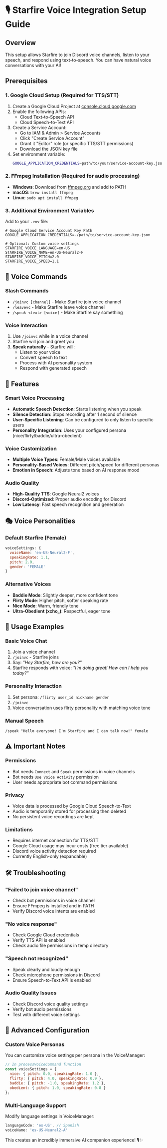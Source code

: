 # 🎙️ Starfire Voice Integration Setup Guide

## Overview
This setup allows Starfire to join Discord voice channels, listen to your speech, and respond using text-to-speech. You can have natural voice conversations with your AI!

## Prerequisites

### 1. **Google Cloud Setup** (Required for TTS/STT)
1. Create a Google Cloud Project at [console.cloud.google.com](https://console.cloud.google.com)
2. Enable the following APIs:
   - Cloud Text-to-Speech API
   - Cloud Speech-to-Text API
3. Create a Service Account:
   - Go to IAM & Admin > Service Accounts
   - Click "Create Service Account"
   - Grant it "Editor" role (or specific TTS/STT permissions)
   - Download the JSON key file
4. Set environment variable:
   ```bash
   GOOGLE_APPLICATION_CREDENTIALS=path/to/your/service-account-key.json
   ```

### 2. **FFmpeg Installation** (Required for audio processing)
- **Windows**: Download from [ffmpeg.org](https://ffmpeg.org/download.html) and add to PATH
- **macOS**: `brew install ffmpeg`
- **Linux**: `sudo apt install ffmpeg`

### 3. **Additional Environment Variables**
Add to your `.env` file:
```env
# Google Cloud Service Account Key Path
GOOGLE_APPLICATION_CREDENTIALS=./path/to/service-account-key.json

# Optional: Custom voice settings
STARFIRE_VOICE_LANGUAGE=en-US
STARFIRE_VOICE_NAME=en-US-Neural2-F
STARFIRE_VOICE_PITCH=2.0
STARFIRE_VOICE_SPEED=1.1
```

## 🎯 Voice Commands

### **Slash Commands**
- `/joinvc [channel]` - Make Starfire join voice channel
- `/leavevc` - Make Starfire leave voice channel  
- `/speak <text> [voice]` - Make Starfire say something

### **Voice Interaction**
1. Use `/joinvc` while in a voice channel
2. Starfire will join and greet you
3. **Speak naturally** - Starfire will:
   - Listen to your voice
   - Convert speech to text
   - Process with AI personality system
   - Respond with generated speech

## 🔧 Features

### **Smart Voice Processing**
- **Automatic Speech Detection**: Starts listening when you speak
- **Silence Detection**: Stops recording after 1 second of silence
- **User-Specific Listening**: Can be configured to only listen to specific users
- **Personality Integration**: Uses your configured persona (nice/flirty/baddie/ultra-obedient)

### **Voice Customization**
- **Multiple Voice Types**: Female/Male voices available
- **Personality-Based Voices**: Different pitch/speed for different personas
- **Emotion in Speech**: Adjusts tone based on AI response mood

### **Audio Quality**
- **High-Quality TTS**: Google Neural2 voices
- **Discord-Optimized**: Proper audio encoding for Discord
- **Low Latency**: Fast speech recognition and generation

## 🎭 Voice Personalities

### **Default Starfire (Female)**
```javascript
voiceSettings: {
  voiceName: 'en-US-Neural2-F',
  speakingRate: 1.1,
  pitch: 2.0,
  gender: 'FEMALE'
}
```

### **Alternative Voices**
- **Baddie Mode**: Slightly deeper, more confident tone
- **Flirty Mode**: Higher pitch, softer speaking rate
- **Nice Mode**: Warm, friendly tone
- **Ultra-Obedient (xcho_)**: Respectful, eager tone

## 🚀 Usage Examples

### **Basic Voice Chat**
1. Join a voice channel
2. `/joinvc` - Starfire joins
3. Say: *"Hey Starfire, how are you?"*
4. Starfire responds with voice: *"I'm doing great! How can I help you today?"*

### **Personality Interaction**
1. Set persona: `/flirty user_id nickname gender`
2. `/joinvc`
3. Voice conversation uses flirty personality with matching voice tone

### **Manual Speech**
```
/speak "Hello everyone! I'm Starfire and I can talk now!" female
```

## ⚠️ Important Notes

### **Permissions**
- Bot needs `Connect` and `Speak` permissions in voice channels
- Bot needs `Use Voice Activity` permission
- User needs appropriate bot command permissions

### **Privacy**
- Voice data is processed by Google Cloud Speech-to-Text
- Audio is temporarily stored for processing then deleted
- No persistent voice recordings are kept

### **Limitations**
- Requires internet connection for TTS/STT
- Google Cloud usage may incur costs (free tier available)
- Discord voice activity detection required
- Currently English-only (expandable)

## 🛠️ Troubleshooting

### **"Failed to join voice channel"**
- Check bot permissions in voice channel
- Ensure FFmpeg is installed and in PATH
- Verify Discord voice intents are enabled

### **"No voice response"**
- Check Google Cloud credentials
- Verify TTS API is enabled
- Check audio file permissions in temp directory

### **"Speech not recognized"**
- Speak clearly and loudly enough
- Check microphone permissions in Discord
- Ensure Speech-to-Text API is enabled

### **Audio Quality Issues**
- Check Discord voice quality settings
- Verify bot audio permissions
- Test with different voice settings

## 🌟 Advanced Configuration

### **Custom Voice Personas**
You can customize voice settings per persona in the VoiceManager:

```javascript
// In processVoiceCommand function
const voiceSettings = {
  nice: { pitch: 0.0, speakingRate: 1.0 },
  flirty: { pitch: 4.0, speakingRate: 0.9 },
  baddie: { pitch: -1.0, speakingRate: 1.2 },
  obedient: { pitch: 1.0, speakingRate: 0.8 }
};
```

### **Multi-Language Support**
Modify language settings in VoiceManager:
```javascript
languageCode: 'es-US', // Spanish
voiceName: 'es-US-Neural2-A'
```

This creates an incredibly immersive AI companion experience! 🎙️✨
